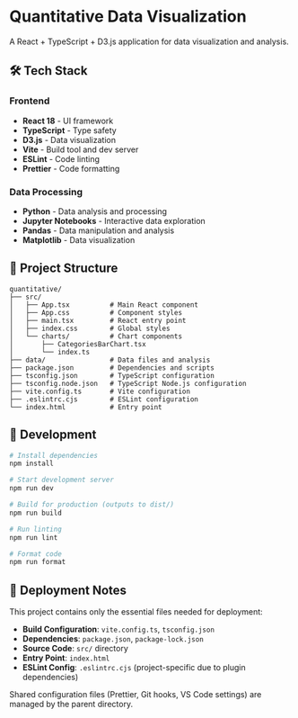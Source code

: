# Quantitative Data Visualization

A React + TypeScript + D3.js application for data visualization and analysis.

## 🛠️ Tech Stack

### Frontend

- **React 18** - UI framework
- **TypeScript** - Type safety
- **D3.js** - Data visualization
- **Vite** - Build tool and dev server
- **ESLint** - Code linting
- **Prettier** - Code formatting

### Data Processing

- **Python** - Data analysis and processing
- **Jupyter Notebooks** - Interactive data exploration
- **Pandas** - Data manipulation and analysis
- **Matplotlib** - Data visualization

## 📁 Project Structure

```
quantitative/
├── src/
│   ├── App.tsx          # Main React component
│   ├── App.css          # Component styles
│   ├── main.tsx         # React entry point
│   ├── index.css        # Global styles
│   └── charts/          # Chart components
│       ├── CategoriesBarChart.tsx
│       └── index.ts
├── data/                # Data files and analysis
├── package.json         # Dependencies and scripts
├── tsconfig.json        # TypeScript configuration
├── tsconfig.node.json   # TypeScript Node.js configuration
├── vite.config.ts       # Vite configuration
├── .eslintrc.cjs        # ESLint configuration
└── index.html           # Entry point
```

## 🚀 Development

```bash
# Install dependencies
npm install

# Start development server
npm run dev

# Build for production (outputs to dist/)
npm run build

# Run linting
npm run lint

# Format code
npm run format
```

## 📝 Deployment Notes

This project contains only the essential files needed for deployment:

- **Build Configuration**: `vite.config.ts`, `tsconfig.json`
- **Dependencies**: `package.json`, `package-lock.json`
- **Source Code**: `src/` directory
- **Entry Point**: `index.html`
- **ESLint Config**: `.eslintrc.cjs` (project-specific due to plugin dependencies)

Shared configuration files (Prettier, Git hooks, VS Code settings) are managed by the parent directory.
